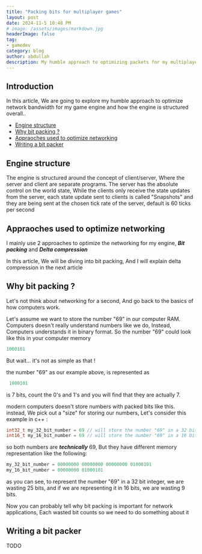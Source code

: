 ```yaml
---
title: "Packing bits for multiplayer games"
layout: post
date: 2024-11-5 10:48 PM
# image: /assets/images/markdown.jpg
headerImage: false
tag:
- gamedev
category: blog
author: abdullah
description: My humble approach to optimizing packets for my multiplayer game engine
---
```


## Introduction
In this article, We are going to explore my humble approach to optimize network bandwidth for my game engine and how the engine is structured overall..

- [Engine structure](#engine-structure)
- [Why bit packing ?](#why-bit-packing-)
- [Appraoches used to optimize networking](#appraoches-used-to-optimize-networking)
- [Writing a bit packer](#writing-a-bit-packer)

## Engine structure
<span class="structure">
The engine is structured around the concept of client/server, Where the server and client are separate programs.
The server has the absolute control on the world state, While the clients only receive the state updates from the server, each state update sent to clients is called "Snapshots" and they are being sent at the chosen tick rate of the server, default is 60 ticks per second</span>

## Appraoches used to optimize networking
I mainly use 2 approaches to optimize the networking for my engine, ***Bit packing*** and ***Delta compression***

In this article, We will be diving into bit packing, And I will explain delta compression in the next article

## Why bit packing ?
Let's not think about networking for a second, And go back to the basics of how computers work.

Let's assume we want to store the number "69" in our computer RAM.
Computers doesn't really understand numbers like we do, Instead, Computers understands it in binary format.
So the number "69" could look like this in your computer memory

```c++ 
1000101
```

But wait... it's not as simple as that !

the number "69" as our example above, is represented as
 ```c++
  1000101
  ``` 
is 7 bits, count the 0's and 1's and you will find that they are actually 7.

modern computers doesn't store numbers with packed bits like this. instead, We pick out a "size" for storing our numbers, Let's consider this example in c++ :

```c++ 
int32_t my_32_bit_number = 69 // will store the number "69" in a 32 bit signed integer
int16_t my_16_bit_number = 69 // will store the number "69" in a 16 bit signed integer
```

so both numbers are ***technically*** 69, But they have different memory representation like the following:

```c++
my_32_bit_number = 00000000 00000000 00000000 01000101
my_16_bit_number = 00000000 01000101
```

as you can see, to represent the number "69" in a 32 bit integer, we are wasting 25 bits, and if we are representing it in 16 bits, we are wasting 9 bits.

Now you can probably tell why bit packing is important for network applications, Each wasted bit counts so we need to do something about it


## Writing a bit packer
TODO

